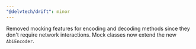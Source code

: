 ```yaml
---
"@delvtech/drift": minor
---
```


Removed mocking features for encoding and decoding methods since they don't require network interactions. Mock classes now extend the new `AbiEncoder`.
